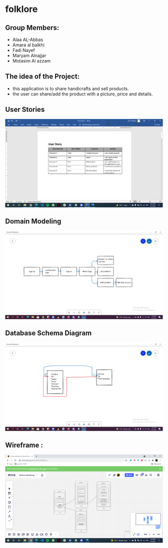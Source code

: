 # folklore

## Group Members:
* Alaa AL-Abbas
* Amara al balkhi
* Fadi Nayef 
* Maryam Alnajjar
* Motasim Al azzam



## The idea of the Project:
* this application is to share handicrafts and sell products.
* the user can share/add the product with a picture, price and details.

## User Stories
![story](https://github.com/Folklore-Hand-Craft/folklore/blob/master/folkloreStory)

## Domain Modeling
![domain](https://github.com/Folklore-Hand-Craft/folklore/blob/master/DomainModelfloklore.png)

## Database Schema Diagram
![database](https://github.com/Folklore-Hand-Craft/folklore/blob/master/databasefloklore.png)

 ## Wireframe :
 ![wireFrame](https://github.com/Folklore-Hand-Craft/folklore/blob/master/folkloreWirframe)
